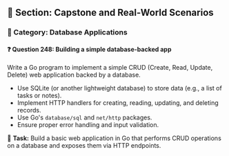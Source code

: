 ## 📘 Section: Capstone and Real-World Scenarios  
### 🔹 Category: Database Applications  
#### ❓ Question 248: Building a simple database-backed app

Write a Go program to implement a simple CRUD (Create, Read, Update, Delete) web application backed by a database.

- Use SQLite (or another lightweight database) to store data (e.g., a list of tasks or notes).
- Implement HTTP handlers for creating, reading, updating, and deleting records.
- Use Go's `database/sql` and `net/http` packages.
- Ensure proper error handling and input validation.

🔧 **Task:** Build a basic web application in Go that performs CRUD operations on a database and exposes them via HTTP endpoints.
